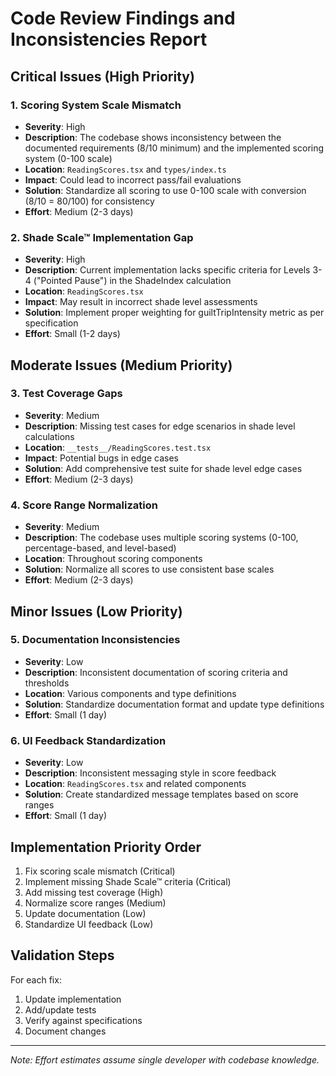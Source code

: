 # Code Review Findings and Inconsistencies Report

## Critical Issues (High Priority)

### 1. Scoring System Scale Mismatch
- **Severity**: High
- **Description**: The codebase shows inconsistency between the documented requirements (8/10 minimum) and the implemented scoring system (0-100 scale)
- **Location**: `ReadingScores.tsx` and `types/index.ts`
- **Impact**: Could lead to incorrect pass/fail evaluations
- **Solution**: Standardize all scoring to use 0-100 scale with conversion (8/10 = 80/100) for consistency
- **Effort**: Medium (2-3 days)

### 2. Shade Scale™ Implementation Gap
- **Severity**: High
- **Description**: Current implementation lacks specific criteria for Levels 3-4 ("Pointed Pause") in the ShadeIndex calculation
- **Location**: `ReadingScores.tsx`
- **Impact**: May result in incorrect shade level assessments
- **Solution**: Implement proper weighting for guiltTripIntensity metric as per specification
- **Effort**: Small (1-2 days)

## Moderate Issues (Medium Priority)

### 3. Test Coverage Gaps
- **Severity**: Medium
- **Description**: Missing test cases for edge scenarios in shade level calculations
- **Location**: `__tests__/ReadingScores.test.tsx`
- **Impact**: Potential bugs in edge cases
- **Solution**: Add comprehensive test suite for shade level edge cases
- **Effort**: Medium (2-3 days)

### 4. Score Range Normalization
- **Severity**: Medium
- **Description**: The codebase uses multiple scoring systems (0-100, percentage-based, and level-based)
- **Location**: Throughout scoring components
- **Solution**: Normalize all scores to use consistent base scales
- **Effort**: Medium (2-3 days)

## Minor Issues (Low Priority)

### 5. Documentation Inconsistencies
- **Severity**: Low
- **Description**: Inconsistent documentation of scoring criteria and thresholds
- **Location**: Various components and type definitions
- **Solution**: Standardize documentation format and update type definitions
- **Effort**: Small (1 day)

### 6. UI Feedback Standardization
- **Severity**: Low
- **Description**: Inconsistent messaging style in score feedback
- **Location**: `ReadingScores.tsx` and related components
- **Solution**: Create standardized message templates based on score ranges
- **Effort**: Small (1 day)

## Implementation Priority Order

1. Fix scoring scale mismatch (Critical)
2. Implement missing Shade Scale™ criteria (Critical)
3. Add missing test coverage (High)
4. Normalize score ranges (Medium)
5. Update documentation (Low)
6. Standardize UI feedback (Low)

## Validation Steps

For each fix:
1. Update implementation
2. Add/update tests
3. Verify against specifications
4. Document changes

---
*Note: Effort estimates assume single developer with codebase knowledge.*